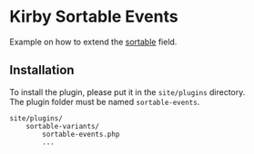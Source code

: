 # Kirby Sortable Events
Example on how to extend the [sortable](https://github.com/lukaskleinschmidt/kirby-sortable) field.

## Installation
To install the plugin, please put it in the `site/plugins` directory.  
The plugin folder must be named `sortable-events`.

```
site/plugins/
    sortable-variants/
        sortable-events.php
        ...
```
